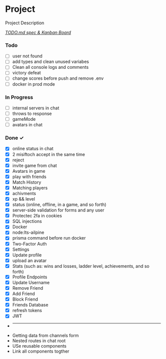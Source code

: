 # Project

Project Description

<em>[TODO.md spec & Kanban Board](https://bit.ly/3fCwKfM)</em>

### Todo

- [ ] user not found  
- [ ] add types and clean unused variabes  
- [ ] Clean all console logs and comments  
- [ ] victory defeat  
- [ ] change scores before push and remove .env  
- [ ] docker in prod mode  

### In Progress

- [ ] internal servers in chat  
- [ ] throws to response  
- [ ] gameMode  
- [ ] avatars in chat  

### Done ✓

- [x] online status in chat  
- [x] 2 misiftoch accept in the same time  
- [x] reject  
- [x] invite game from chat  
- [x] Avatars in game  
- [x] play with friends  
- [x] Match History  
- [x] Matching players  
- [x] achivments  
- [x] xp && level  
- [x] status (online, offline, in a game, and so forth)  
- [x] server-side validation for forms and any user  
- [x] Protectec 2fa in cookies  
- [x] SQL injections  
- [x] Docker  
- [x] node:lts-ailpine  
- [x] prisma command before run docker  
- [x] Two-Factor Auth  
- [x] Settings  
- [x] Update profile  
- [x] upload an avatar  
- [x] Stats (such as: wins and losses, ladder level, achievements, and so forth)  
- [x] Profile Endpoints  
- [x] Update Username  
- [x] Remove Friend  
- [x] Add Friend  
- [x] Block Friend  
- [x] Friends Database  
- [x] refresh tokens  
- [x] JWT  
- ___________________________________________  
- Getting data from channels form  
- Nested routes in chat root  
- USe reusable components  
- Link all components togther  

